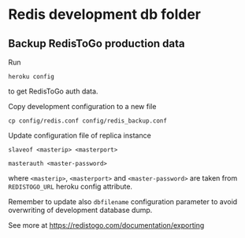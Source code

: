 # Redis development db folder

## Backup RedisToGo production data

Run

    heroku config

to get RedisToGo auth data.

Copy development configuration to a new file

    cp config/redis.conf config/redis_backup.conf

Update configuration file of replica instance

    slaveof <masterip> <masterport>
    
    masterauth <master-password>

where `<masterip>`, `<masterport>` and `<master-password>` are taken from `REDISTOGO_URL` heroku config attribute.

Remember to update also `dbfilename` configuration parameter to avoid overwriting of development database dump.

See more at https://redistogo.com/documentation/exporting
